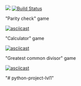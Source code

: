 <a href="https://codeclimate.com/github/SergSm/python-project-lvl1/maintainability"><img src="https://api.codeclimate.com/v1/badges/e0b640003f838ec44790/maintainability" /></a> [![Build Status](https://travis-ci.org/SergSm/python-project-lvl1.svg?branch=master)](https://travis-ci.org/SergSm/python-project-lvl1)



"Parity check" game

[![asciicast](https://asciinema.org/a/9TOAYUdkuzKiPckW636Wf4XwH.svg)](https://asciinema.org/a/9TOAYUdkuzKiPckW636Wf4XwH)


"Calculator" game

[![asciicast](https://asciinema.org/a/dbDE7gyUiqOsinLEpfVoRzxpi.svg)](https://asciinema.org/a/dbDE7gyUiqOsinLEpfVoRzxpi)


"Greatest common divisor" game

[![asciicast](https://asciinema.org/a/9g26nT8D2ITKm9j8r6KumRwTG.svg)](https://asciinema.org/a/9g26nT8D2ITKm9j8r6KumRwTG)

"# python-project-lvl1" 
